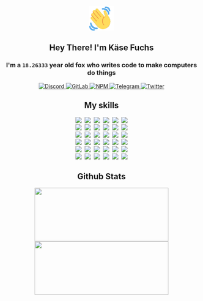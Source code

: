 <div><p align=center><img src=./resources/images/wave.gif width=64px height=64px></p><h2 align=center>Hey There! I'm Käse Fuchs</h2><h3 align=center>I'm a <code>18.26333</code> year old fox who writes code to make computers do things</h3><p align=center><a href=https://discord.com/users/507526681125322772><img alt=Discord src="https://img.shields.io/badge/Discord-5865F2?logo=discord&logoColor=white&style=flat-square#e210996611472ba2d93504e743747abd"> </a><a href=https://gitlab.com/kasefuchs><img alt=GitLab src="https://img.shields.io/badge/GitLab-330F63?logo=gitlab&logoColor=white&style=flat-square#e210996611472ba2d93504e743747abd"> </a><a href=https://npmjs.com/~kasefuchs><img alt=NPM src="https://img.shields.io/badge/NPM-CB3837?logo=npm&logoColor=white&style=flat-square#e210996611472ba2d93504e743747abd"> </a><a href=https://t.me/kasefuchs><img alt=Telegram src="https://img.shields.io/badge/Telegram-2CA5E0?logo=telegram&logoColor=white&style=flat-square#e210996611472ba2d93504e743747abd"> </a><a href=https://twitter.com/kasefuchs><img alt=Twitter src="https://img.shields.io/badge/Twitter-1DA1F2?logo=twitter&logoColor=white&style=flat-square#e210996611472ba2d93504e743747abd"></a></p><h2 align=center>My skills</h2><p align=center><a href=https://aws.amazon.com/ ><picture><source srcset="https://skillicons.dev/icons?i=aws&theme=dark#e210996611472ba2d93504e743747abd" media="(prefers-color-scheme: dark)"><source srcset="https://skillicons.dev/icons?i=aws&theme=light#e210996611472ba2d93504e743747abd" media="(prefers-color-scheme: light), (prefers-color-scheme: no-preference)"><img src="https://skillicons.dev/icons?i=aws&theme=light#e210996611472ba2d93504e743747abd"></picture></a>&nbsp;&nbsp;<a href=https://en.wikipedia.org/wiki/Bash_(Unix_shell)><picture><source srcset="https://skillicons.dev/icons?i=bash&theme=dark#e210996611472ba2d93504e743747abd" media="(prefers-color-scheme: dark)"><source srcset="https://skillicons.dev/icons?i=bash&theme=light#e210996611472ba2d93504e743747abd" media="(prefers-color-scheme: light), (prefers-color-scheme: no-preference)"><img src="https://skillicons.dev/icons?i=bash&theme=light#e210996611472ba2d93504e743747abd"></picture></a>&nbsp;&nbsp;<a href=https://discord.com/developers/docs><picture><source srcset="https://skillicons.dev/icons?i=bots&theme=dark#e210996611472ba2d93504e743747abd" media="(prefers-color-scheme: dark)"><source srcset="https://skillicons.dev/icons?i=bots&theme=light#e210996611472ba2d93504e743747abd" media="(prefers-color-scheme: light), (prefers-color-scheme: no-preference)"><img src="https://skillicons.dev/icons?i=bots&theme=light#e210996611472ba2d93504e743747abd"></picture></a>&nbsp;&nbsp;<a href=https://www.cloudflare.com/ ><picture><source srcset="https://skillicons.dev/icons?i=cloudflare&theme=dark#e210996611472ba2d93504e743747abd" media="(prefers-color-scheme: dark)"><source srcset="https://skillicons.dev/icons?i=cloudflare&theme=light#e210996611472ba2d93504e743747abd" media="(prefers-color-scheme: light), (prefers-color-scheme: no-preference)"><img src="https://skillicons.dev/icons?i=cloudflare&theme=light#e210996611472ba2d93504e743747abd"></picture></a>&nbsp;&nbsp;<a href=https://en.wikipedia.org/wiki/CSS><picture><source srcset="https://skillicons.dev/icons?i=css&theme=dark#e210996611472ba2d93504e743747abd" media="(prefers-color-scheme: dark)"><source srcset="https://skillicons.dev/icons?i=css&theme=light#e210996611472ba2d93504e743747abd" media="(prefers-color-scheme: light), (prefers-color-scheme: no-preference)"><img src="https://skillicons.dev/icons?i=css&theme=light#e210996611472ba2d93504e743747abd"></picture></a>&nbsp;&nbsp;<a href=https://www.docker.com/ ><picture><source srcset="https://skillicons.dev/icons?i=docker&theme=dark#e210996611472ba2d93504e743747abd" media="(prefers-color-scheme: dark)"><source srcset="https://skillicons.dev/icons?i=docker&theme=light#e210996611472ba2d93504e743747abd" media="(prefers-color-scheme: light), (prefers-color-scheme: no-preference)"><img src="https://skillicons.dev/icons?i=docker&theme=light#e210996611472ba2d93504e743747abd"></picture></a><br><a href=https://www.electronjs.org/ ><picture><source srcset="https://skillicons.dev/icons?i=electron&theme=dark#e210996611472ba2d93504e743747abd" media="(prefers-color-scheme: dark)"><source srcset="https://skillicons.dev/icons?i=electron&theme=light#e210996611472ba2d93504e743747abd" media="(prefers-color-scheme: light), (prefers-color-scheme: no-preference)"><img src="https://skillicons.dev/icons?i=electron&theme=light#e210996611472ba2d93504e743747abd"></picture></a>&nbsp;&nbsp;<a href=https://expressjs.com/ ><picture><source srcset="https://skillicons.dev/icons?i=express&theme=dark#e210996611472ba2d93504e743747abd" media="(prefers-color-scheme: dark)"><source srcset="https://skillicons.dev/icons?i=express&theme=light#e210996611472ba2d93504e743747abd" media="(prefers-color-scheme: light), (prefers-color-scheme: no-preference)"><img src="https://skillicons.dev/icons?i=express&theme=light#e210996611472ba2d93504e743747abd"></picture></a>&nbsp;&nbsp;<a href=https://www.figma.com/ ><picture><source srcset="https://skillicons.dev/icons?i=figma&theme=dark#e210996611472ba2d93504e743747abd" media="(prefers-color-scheme: dark)"><source srcset="https://skillicons.dev/icons?i=figma&theme=light#e210996611472ba2d93504e743747abd" media="(prefers-color-scheme: light), (prefers-color-scheme: no-preference)"><img src="https://skillicons.dev/icons?i=figma&theme=light#e210996611472ba2d93504e743747abd"></picture></a>&nbsp;&nbsp;<a href=https://firebase.google.com/ ><picture><source srcset="https://skillicons.dev/icons?i=firebase&theme=dark#e210996611472ba2d93504e743747abd" media="(prefers-color-scheme: dark)"><source srcset="https://skillicons.dev/icons?i=firebase&theme=light#e210996611472ba2d93504e743747abd" media="(prefers-color-scheme: light), (prefers-color-scheme: no-preference)"><img src="https://skillicons.dev/icons?i=firebase&theme=light#e210996611472ba2d93504e743747abd"></picture></a>&nbsp;&nbsp;<a href=https://flask.palletsprojects.com/ ><picture><source srcset="https://skillicons.dev/icons?i=flask&theme=dark#e210996611472ba2d93504e743747abd" media="(prefers-color-scheme: dark)"><source srcset="https://skillicons.dev/icons?i=flask&theme=light#e210996611472ba2d93504e743747abd" media="(prefers-color-scheme: light), (prefers-color-scheme: no-preference)"><img src="https://skillicons.dev/icons?i=flask&theme=light#e210996611472ba2d93504e743747abd"></picture></a>&nbsp;&nbsp;<a href=https://cloud.google.com/ ><picture><source srcset="https://skillicons.dev/icons?i=gcp&theme=dark#e210996611472ba2d93504e743747abd" media="(prefers-color-scheme: dark)"><source srcset="https://skillicons.dev/icons?i=gcp&theme=light#e210996611472ba2d93504e743747abd" media="(prefers-color-scheme: light), (prefers-color-scheme: no-preference)"><img src="https://skillicons.dev/icons?i=gcp&theme=light#e210996611472ba2d93504e743747abd"></picture></a><br><a href=https://git-scm.com/ ><picture><source srcset="https://skillicons.dev/icons?i=git&theme=dark#e210996611472ba2d93504e743747abd" media="(prefers-color-scheme: dark)"><source srcset="https://skillicons.dev/icons?i=git&theme=light#e210996611472ba2d93504e743747abd" media="(prefers-color-scheme: light), (prefers-color-scheme: no-preference)"><img src="https://skillicons.dev/icons?i=git&theme=light#e210996611472ba2d93504e743747abd"></picture></a>&nbsp;&nbsp;<a href=https://github.com/ ><picture><source srcset="https://skillicons.dev/icons?i=github&theme=dark#e210996611472ba2d93504e743747abd" media="(prefers-color-scheme: dark)"><source srcset="https://skillicons.dev/icons?i=github&theme=light#e210996611472ba2d93504e743747abd" media="(prefers-color-scheme: light), (prefers-color-scheme: no-preference)"><img src="https://skillicons.dev/icons?i=github&theme=light#e210996611472ba2d93504e743747abd"></picture></a>&nbsp;&nbsp;<a href=https://gitlab.com/ ><picture><source srcset="https://skillicons.dev/icons?i=gitlab&theme=dark#e210996611472ba2d93504e743747abd" media="(prefers-color-scheme: dark)"><source srcset="https://skillicons.dev/icons?i=gitlab&theme=light#e210996611472ba2d93504e743747abd" media="(prefers-color-scheme: light), (prefers-color-scheme: no-preference)"><img src="https://skillicons.dev/icons?i=gitlab&theme=light#e210996611472ba2d93504e743747abd"></picture></a>&nbsp;&nbsp;<a href=https://www.heroku.com/ ><picture><source srcset="https://skillicons.dev/icons?i=heroku&theme=dark#e210996611472ba2d93504e743747abd" media="(prefers-color-scheme: dark)"><source srcset="https://skillicons.dev/icons?i=heroku&theme=light#e210996611472ba2d93504e743747abd" media="(prefers-color-scheme: light), (prefers-color-scheme: no-preference)"><img src="https://skillicons.dev/icons?i=heroku&theme=light#e210996611472ba2d93504e743747abd"></picture></a>&nbsp;&nbsp;<a href=https://en.wikipedia.org/wiki/HTML><picture><source srcset="https://skillicons.dev/icons?i=html&theme=dark#e210996611472ba2d93504e743747abd" media="(prefers-color-scheme: dark)"><source srcset="https://skillicons.dev/icons?i=html&theme=light#e210996611472ba2d93504e743747abd" media="(prefers-color-scheme: light), (prefers-color-scheme: no-preference)"><img src="https://skillicons.dev/icons?i=html&theme=light#e210996611472ba2d93504e743747abd"></picture></a>&nbsp;&nbsp;<a href=https://en.wikipedia.org/wiki/JavaScript><picture><source srcset="https://skillicons.dev/icons?i=js&theme=dark#e210996611472ba2d93504e743747abd" media="(prefers-color-scheme: dark)"><source srcset="https://skillicons.dev/icons?i=js&theme=light#e210996611472ba2d93504e743747abd" media="(prefers-color-scheme: light), (prefers-color-scheme: no-preference)"><img src="https://skillicons.dev/icons?i=js&theme=light#e210996611472ba2d93504e743747abd"></picture></a><br><a href=https://en.wikipedia.org/wiki/Linux><picture><source srcset="https://skillicons.dev/icons?i=linux&theme=dark#e210996611472ba2d93504e743747abd" media="(prefers-color-scheme: dark)"><source srcset="https://skillicons.dev/icons?i=linux&theme=light#e210996611472ba2d93504e743747abd" media="(prefers-color-scheme: light), (prefers-color-scheme: no-preference)"><img src="https://skillicons.dev/icons?i=linux&theme=light#e210996611472ba2d93504e743747abd"></picture></a>&nbsp;&nbsp;<a href=https://mui.com/ ><picture><source srcset="https://skillicons.dev/icons?i=materialui&theme=dark#e210996611472ba2d93504e743747abd" media="(prefers-color-scheme: dark)"><source srcset="https://skillicons.dev/icons?i=materialui&theme=light#e210996611472ba2d93504e743747abd" media="(prefers-color-scheme: light), (prefers-color-scheme: no-preference)"><img src="https://skillicons.dev/icons?i=materialui&theme=light#e210996611472ba2d93504e743747abd"></picture></a>&nbsp;&nbsp;<a href=https://en.wikipedia.org/wiki/Markdown><picture><source srcset="https://skillicons.dev/icons?i=md&theme=dark#e210996611472ba2d93504e743747abd" media="(prefers-color-scheme: dark)"><source srcset="https://skillicons.dev/icons?i=md&theme=light#e210996611472ba2d93504e743747abd" media="(prefers-color-scheme: light), (prefers-color-scheme: no-preference)"><img src="https://skillicons.dev/icons?i=md&theme=light#e210996611472ba2d93504e743747abd"></picture></a>&nbsp;&nbsp;<a href=https://www.mongodb.com/ ><picture><source srcset="https://skillicons.dev/icons?i=mongodb&theme=dark#e210996611472ba2d93504e743747abd" media="(prefers-color-scheme: dark)"><source srcset="https://skillicons.dev/icons?i=mongodb&theme=light#e210996611472ba2d93504e743747abd" media="(prefers-color-scheme: light), (prefers-color-scheme: no-preference)"><img src="https://skillicons.dev/icons?i=mongodb&theme=light#e210996611472ba2d93504e743747abd"></picture></a>&nbsp;&nbsp;<a href=https://www.mysql.com/ ><picture><source srcset="https://skillicons.dev/icons?i=mysql&theme=dark#e210996611472ba2d93504e743747abd" media="(prefers-color-scheme: dark)"><source srcset="https://skillicons.dev/icons?i=mysql&theme=light#e210996611472ba2d93504e743747abd" media="(prefers-color-scheme: light), (prefers-color-scheme: no-preference)"><img src="https://skillicons.dev/icons?i=mysql&theme=light#e210996611472ba2d93504e743747abd"></picture></a>&nbsp;&nbsp;<a href=https://nextjs.org/ ><picture><source srcset="https://skillicons.dev/icons?i=nextjs&theme=dark#e210996611472ba2d93504e743747abd" media="(prefers-color-scheme: dark)"><source srcset="https://skillicons.dev/icons?i=nextjs&theme=light#e210996611472ba2d93504e743747abd" media="(prefers-color-scheme: light), (prefers-color-scheme: no-preference)"><img src="https://skillicons.dev/icons?i=nextjs&theme=light#e210996611472ba2d93504e743747abd"></picture></a><br><a href=https://nodejs.org/en/ ><picture><source srcset="https://skillicons.dev/icons?i=nodejs&theme=dark#e210996611472ba2d93504e743747abd" media="(prefers-color-scheme: dark)"><source srcset="https://skillicons.dev/icons?i=nodejs&theme=light#e210996611472ba2d93504e743747abd" media="(prefers-color-scheme: light), (prefers-color-scheme: no-preference)"><img src="https://skillicons.dev/icons?i=nodejs&theme=light#e210996611472ba2d93504e743747abd"></picture></a>&nbsp;&nbsp;<a href=https://www.postgresql.org/ ><picture><source srcset="https://skillicons.dev/icons?i=postgres&theme=dark#e210996611472ba2d93504e743747abd" media="(prefers-color-scheme: dark)"><source srcset="https://skillicons.dev/icons?i=postgres&theme=light#e210996611472ba2d93504e743747abd" media="(prefers-color-scheme: light), (prefers-color-scheme: no-preference)"><img src="https://skillicons.dev/icons?i=postgres&theme=light#e210996611472ba2d93504e743747abd"></picture></a>&nbsp;&nbsp;<a href=https://learn.microsoft.com/en-us/powershell/ ><picture><source srcset="https://skillicons.dev/icons?i=powershell&theme=dark#e210996611472ba2d93504e743747abd" media="(prefers-color-scheme: dark)"><source srcset="https://skillicons.dev/icons?i=powershell&theme=light#e210996611472ba2d93504e743747abd" media="(prefers-color-scheme: light), (prefers-color-scheme: no-preference)"><img src="https://skillicons.dev/icons?i=powershell&theme=light#e210996611472ba2d93504e743747abd"></picture></a>&nbsp;&nbsp;<a href=https://www.python.org/ ><picture><source srcset="https://skillicons.dev/icons?i=py&theme=dark#e210996611472ba2d93504e743747abd" media="(prefers-color-scheme: dark)"><source srcset="https://skillicons.dev/icons?i=py&theme=light#e210996611472ba2d93504e743747abd" media="(prefers-color-scheme: light), (prefers-color-scheme: no-preference)"><img src="https://skillicons.dev/icons?i=py&theme=light#e210996611472ba2d93504e743747abd"></picture></a>&nbsp;&nbsp;<a href=https://www.raspberrypi.org/ ><picture><source srcset="https://skillicons.dev/icons?i=raspberrypi&theme=dark#e210996611472ba2d93504e743747abd" media="(prefers-color-scheme: dark)"><source srcset="https://skillicons.dev/icons?i=raspberrypi&theme=light#e210996611472ba2d93504e743747abd" media="(prefers-color-scheme: light), (prefers-color-scheme: no-preference)"><img src="https://skillicons.dev/icons?i=raspberrypi&theme=light#e210996611472ba2d93504e743747abd"></picture></a>&nbsp;&nbsp;<a href=https://reactjs.org/ ><picture><source srcset="https://skillicons.dev/icons?i=react&theme=dark#e210996611472ba2d93504e743747abd" media="(prefers-color-scheme: dark)"><source srcset="https://skillicons.dev/icons?i=react&theme=light#e210996611472ba2d93504e743747abd" media="(prefers-color-scheme: light), (prefers-color-scheme: no-preference)"><img src="https://skillicons.dev/icons?i=react&theme=light#e210996611472ba2d93504e743747abd"></picture></a><br><a href=https://redux.js.org/ ><picture><source srcset="https://skillicons.dev/icons?i=redux&theme=dark#e210996611472ba2d93504e743747abd" media="(prefers-color-scheme: dark)"><source srcset="https://skillicons.dev/icons?i=redux&theme=light#e210996611472ba2d93504e743747abd" media="(prefers-color-scheme: light), (prefers-color-scheme: no-preference)"><img src="https://skillicons.dev/icons?i=redux&theme=light#e210996611472ba2d93504e743747abd"></picture></a>&nbsp;&nbsp;<a href=https://en.wikipedia.org/wiki/Regular_expression><picture><source srcset="https://skillicons.dev/icons?i=regex&theme=dark#e210996611472ba2d93504e743747abd" media="(prefers-color-scheme: dark)"><source srcset="https://skillicons.dev/icons?i=regex&theme=light#e210996611472ba2d93504e743747abd" media="(prefers-color-scheme: light), (prefers-color-scheme: no-preference)"><img src="https://skillicons.dev/icons?i=regex&theme=light#e210996611472ba2d93504e743747abd"></picture></a>&nbsp;&nbsp;<a href=https://en.wikipedia.org/wiki/Sass_(stylesheet_language)><picture><source srcset="https://skillicons.dev/icons?i=sass&theme=dark#e210996611472ba2d93504e743747abd" media="(prefers-color-scheme: dark)"><source srcset="https://skillicons.dev/icons?i=sass&theme=light#e210996611472ba2d93504e743747abd" media="(prefers-color-scheme: light), (prefers-color-scheme: no-preference)"><img src="https://skillicons.dev/icons?i=sass&theme=light#e210996611472ba2d93504e743747abd"></picture></a>&nbsp;&nbsp;<a href=https://www.typescriptlang.org/ ><picture><source srcset="https://skillicons.dev/icons?i=ts&theme=dark#e210996611472ba2d93504e743747abd" media="(prefers-color-scheme: dark)"><source srcset="https://skillicons.dev/icons?i=ts&theme=light#e210996611472ba2d93504e743747abd" media="(prefers-color-scheme: light), (prefers-color-scheme: no-preference)"><img src="https://skillicons.dev/icons?i=ts&theme=light#e210996611472ba2d93504e743747abd"></picture></a>&nbsp;&nbsp;<a href=https://unity.com/ ><picture><source srcset="https://skillicons.dev/icons?i=unity&theme=dark#e210996611472ba2d93504e743747abd" media="(prefers-color-scheme: dark)"><source srcset="https://skillicons.dev/icons?i=unity&theme=light#e210996611472ba2d93504e743747abd" media="(prefers-color-scheme: light), (prefers-color-scheme: no-preference)"><img src="https://skillicons.dev/icons?i=unity&theme=light#e210996611472ba2d93504e743747abd"></picture></a>&nbsp;&nbsp;<a href=https://workers.cloudflare.com/ ><picture><source srcset="https://skillicons.dev/icons?i=workers&theme=dark#e210996611472ba2d93504e743747abd" media="(prefers-color-scheme: dark)"><source srcset="https://skillicons.dev/icons?i=workers&theme=light#e210996611472ba2d93504e743747abd" media="(prefers-color-scheme: light), (prefers-color-scheme: no-preference)"><img src="https://skillicons.dev/icons?i=workers&theme=light#e210996611472ba2d93504e743747abd"></picture></a><br></p><h2 align=center>Github Stats</h2><p align=center><picture><source srcset="https://github-readme-stats-kasefuchs.vercel.app/api/?count_private=true&hide_border=true&hide_rank=true&line_height=20&hide_title=true&username=Kasefuchs&theme=dark#e210996611472ba2d93504e743747abd" media="(prefers-color-scheme: dark)"><source srcset="https://github-readme-stats-kasefuchs.vercel.app/api/?count_private=true&hide_border=true&hide_rank=true&line_height=20&hide_title=true&username=Kasefuchs&theme=light#e210996611472ba2d93504e743747abd" media="(prefers-color-scheme: light), (prefers-color-scheme: no-preference)"><img align=middle width=350 height=140 src="https://github-readme-stats-kasefuchs.vercel.app/api/?count_private=true&hide_border=true&hide_rank=true&line_height=20&hide_title=true&username=Kasefuchs&theme=light#e210996611472ba2d93504e743747abd"></picture><picture><source srcset="https://github-readme-stats-kasefuchs.vercel.app/api/top-langs/?count_private=true&hide_border=true&layout=compact&username=Kasefuchs&theme=dark#e210996611472ba2d93504e743747abd" media="(prefers-color-scheme: dark)"><source srcset="https://github-readme-stats-kasefuchs.vercel.app/api/top-langs/?count_private=true&hide_border=true&layout=compact&username=Kasefuchs&theme=light#e210996611472ba2d93504e743747abd" media="(prefers-color-scheme: light), (prefers-color-scheme: no-preference)"><img align=middle width=350 height=140 src="https://github-readme-stats-kasefuchs.vercel.app/api/top-langs/?count_private=true&hide_border=true&layout=compact&username=Kasefuchs&theme=light#e210996611472ba2d93504e743747abd"></picture></p><img src="https://hit.yhype.me/github/profile?user_id=64592097#e210996611472ba2d93504e743747abd" alt=""></div>